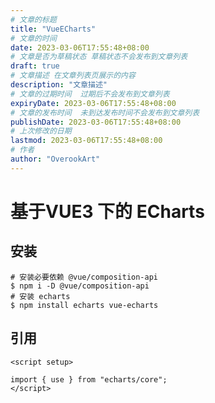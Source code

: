 ```yaml
---
# 文章的标题
title: "VueECharts"
# 文章的时间
date: 2023-03-06T17:55:48+08:00
# 文章是否为草稿状态 草稿状态不会发布到文章列表
draft: true
# 文章描述 在文章列表页展示的内容
description: "文章描述"
# 文章的过期时间  过期后不会发布到文章列表
expiryDate: 2023-03-06T17:55:48+08:00 
# 文章的发布时间  未到达发布时间不会发布到文章列表
publishDate: 2023-03-06T17:55:48+08:00
# 上次修改的日期
lastmod: 2023-03-06T17:55:48+08:00
# 作者
author: "OverookArt"
---
```


# 基于VUE3 下的 ECharts  

## 安装  

``` shell
# 安装必要依赖 @vue/composition-api
$ npm i -D @vue/composition-api  
# 安装 echarts
$ npm install echarts vue-echarts
```

## 引用

``` vue
<script setup>

import { use } from "echarts/core";
</script>
```